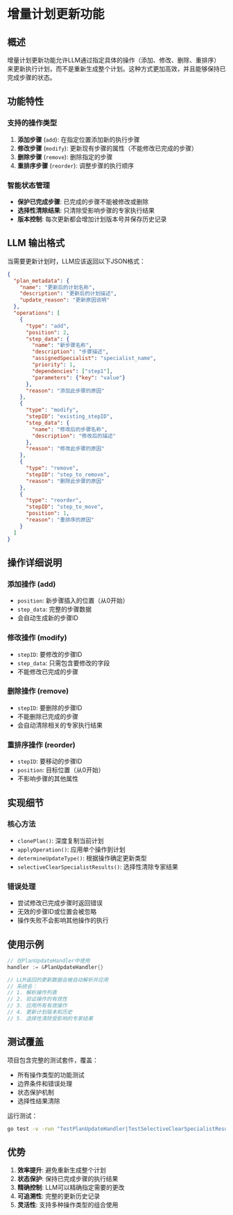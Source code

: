 # 增量计划更新功能

## 概述

增量计划更新功能允许LLM通过指定具体的操作（添加、修改、删除、重排序）来更新执行计划，而不是重新生成整个计划。这种方式更加高效，并且能够保持已完成步骤的状态。

## 功能特性

### 支持的操作类型

1. **添加步骤** (`add`): 在指定位置添加新的执行步骤
2. **修改步骤** (`modify`): 更新现有步骤的属性（不能修改已完成的步骤）
3. **删除步骤** (`remove`): 删除指定的步骤
4. **重排序步骤** (`reorder`): 调整步骤的执行顺序

### 智能状态管理

- **保护已完成步骤**: 已完成的步骤不能被修改或删除
- **选择性清除结果**: 只清除受影响步骤的专家执行结果
- **版本控制**: 每次更新都会增加计划版本号并保存历史记录

## LLM 输出格式

当需要更新计划时，LLM应该返回以下JSON格式：

```json
{
  "plan_metadata": {
    "name": "更新后的计划名称",
    "description": "更新后的计划描述",
    "update_reason": "更新原因说明"
  },
  "operations": [
    {
      "type": "add",
      "position": 2,
      "step_data": {
        "name": "新步骤名称",
        "description": "步骤描述",
        "assignedSpecialist": "specialist_name",
        "priority": 1,
        "dependencies": ["step1"],
        "parameters": {"key": "value"}
      },
      "reason": "添加此步骤的原因"
    },
    {
      "type": "modify",
      "stepID": "existing_stepID",
      "step_data": {
        "name": "修改后的步骤名称",
        "description": "修改后的描述"
      },
      "reason": "修改此步骤的原因"
    },
    {
      "type": "remove",
      "stepID": "step_to_remove",
      "reason": "删除此步骤的原因"
    },
    {
      "type": "reorder",
      "stepID": "step_to_move",
      "position": 1,
      "reason": "重排序的原因"
    }
  ]
}
```

## 操作详细说明

### 添加操作 (add)
- `position`: 新步骤插入的位置（从0开始）
- `step_data`: 完整的步骤数据
- 会自动生成新的步骤ID

### 修改操作 (modify)
- `stepID`: 要修改的步骤ID
- `step_data`: 只需包含要修改的字段
- 不能修改已完成的步骤

### 删除操作 (remove)
- `stepID`: 要删除的步骤ID
- 不能删除已完成的步骤
- 会自动清除相关的专家执行结果

### 重排序操作 (reorder)
- `stepID`: 要移动的步骤ID
- `position`: 目标位置（从0开始）
- 不影响步骤的其他属性

## 实现细节

### 核心方法

- `clonePlan()`: 深度复制当前计划
- `applyOperation()`: 应用单个操作到计划
- `determineUpdateType()`: 根据操作确定更新类型
- `selectiveClearSpecialistResults()`: 选择性清除专家结果

### 错误处理

- 尝试修改已完成步骤时返回错误
- 无效的步骤ID或位置会被忽略
- 操作失败不会影响其他操作的执行

## 使用示例

```go
// 在PlanUpdateHandler中使用
handler := &PlanUpdateHandler{}

// LLM返回的更新数据会被自动解析并应用
// 系统会：
// 1. 解析操作列表
// 2. 验证操作的有效性
// 3. 应用所有有效操作
// 4. 更新计划版本和历史
// 5. 选择性清除受影响的专家结果
```

## 测试覆盖

项目包含完整的测试套件，覆盖：
- 所有操作类型的功能测试
- 边界条件和错误处理
- 状态保护机制
- 选择性结果清除

运行测试：
```bash
go test -v -run "TestPlanUpdateHandler|TestSelectiveClearSpecialistResults"
```

## 优势

1. **效率提升**: 避免重新生成整个计划
2. **状态保护**: 保持已完成步骤的执行结果
3. **精确控制**: LLM可以精确指定需要的更改
4. **可追溯性**: 完整的更新历史记录
5. **灵活性**: 支持多种操作类型的组合使用